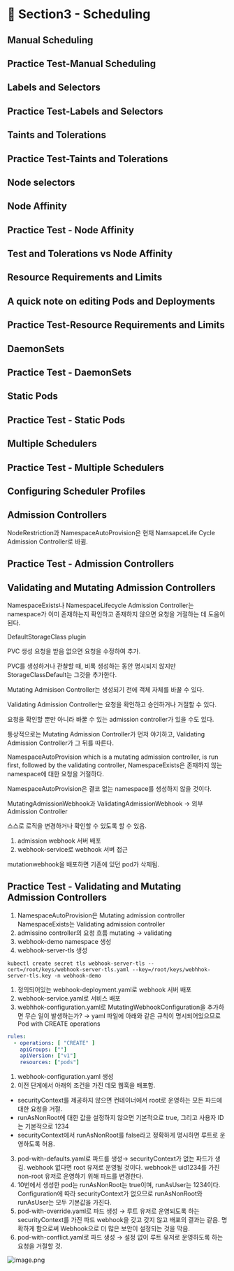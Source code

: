 # 🍨 Section3 - Scheduling

## Manual Scheduling


## Practice Test-Manual Scheduling


## Labels and Selectors


## Practice Test-Labels and Selectors


## Taints and Tolerations


## Practice Test-Taints and Tolerations


## Node selectors


## Node Affinity


## Practice Test - Node Affinity


## Test and Tolerations vs Node Affinity


## Resource Requirements and Limits


## A quick note on editing Pods and Deployments


## Practice Test-Resource Requirements and Limits


## DaemonSets


## Practice Test - DaemonSets


## Static Pods


## Practice Test - Static Pods


## Multiple Schedulers


## Practice Test - Multiple Schedulers


## Configuring Scheduler Profiles


## Admission Controllers


NodeRestriction과 NamespaceAutoProvision은 현재 NamsapceLife Cycle Admission Controller로 바뀜.


## Practice Test - Admission Controllers


## Validating and Mutating Admission Controllers


NamespaceExists나 NamespaceLifecycle Admission Controller는 namespace가 이미 존재하는지 확인하고 존재하지 않으면 요청을 거절하는 데 도움이 된다.


DefaultStorageClass plugin


PVC 생성 요청을 받음 없으면 요청을 수정하여 추가.


PVC를 생성하거나 관찰할 때, 비록 생성하는 동안 명시되지 않지만 StorageClassDefault는 그것을 추가한다.


Mutating Admisison Controller는 생성되기 전에 객체 자체를 바꿀 수 있다.


Validating Admission Controller는 요청을 확인하고 승인하거나 거절할 수 있다.


요청을 확인할 뿐만 아니라 바꿀 수 있는 admission controller가 있을 수도 있다.


통상적으로는 Mutating Admission Controller가 먼저 야기하고, Validating Admission Controller가 그 뒤를 따른다.


NamespaceAutoProvision which is a mutating admission controller, is run first, followed by the validating controller, NamespaceExists은 존재하지 않는 namespace에 대한 요청을 거절하다.


NamespaceAutoProvision은 결코 없는 namespace를 생성하지 않을 것이다.


MutatingAdmissionWebhook과 ValidatingAdmissionWebhook → 외부 Admission Controller


스스로 로직을 변경하거나 확인할 수 있도록 할 수 있음.

1. admission webhook 서버 배포
2. webhook-service로 webhook 서버 접근

mutationwebhook을 배포하면 기존에 있던 pod가 삭제됨.


## Practice Test - Validating and Mutating Admission Controllers

1. NamespaceAutoProvision은 Mutating admission controller
NamespaceExists는 Validating admission controller
2. admissino controller의 요청 흐름
mutating → validating
3. webhook-demo namespace 생성
4. webhook-server-tls 생성

```shell
kubectl create secret tls webhook-server-tls --cert=/root/keys/webhook-server-tls.yaml --key=/root/keys/webhhok-server-tls.key -n webhook-demo
```

1. 정의되어있는 webhook-deployment.yaml로 webhook 서버 배포
2. webhook-service.yaml로 서비스 배포
3. webhhok-configuration.yaml로 MutatingWebhookConfiguration을 추가하면 무슨 일이 발생하는가?
→ yaml 파일에 아래와 같은 규칙이 명시되어있으므로 Pod with CREATE operations

```yaml
rules:
  - operations: [ "CREATE" ]
    apiGroups: [""]
    apiVersion: ["v1"]
    resources: ["pods"]
```

1. webhook-configuration.yaml 생성
2. 이전 단계에서 아래의 조건을 가진 데모 웹훅을 배포함.
- securityContext를 제공하지 않으면 컨테이너에서 root로 운영하는 모든 파드에 대한 요청을 거절.
- runAsNonRoot에 대한 값을 설정하지 않으면 기본적으로 true, 그리고 사용자 ID는 기본적으로 1234
- securityContext에서 runAsNonRoot를 false라고 정확하게 명시하면 루트로 운영하도록 허용.
3. pod-with-defaults.yaml로 파드를 생성→ securityContext가 없는 파드가 생김.
webhook 없다면 root 유저로 운영될 것이다. webhook은 uid1234를 가진 non-root 유저로 운영하기 위해 파드를 변경한다.
4. 10번에서 생성한 pod는 runAsNonRoot는 true이며, runAsUser는 1234이다.
Configuration에 따라 securityContext가 없으므로 runAsNonRoot와 runAsUser는 모두 기본값을 가진다.
5. pod-with-override.yaml로 파드 생성 → 루트 유저로 운영되도록 하는 securityContext를 가진 파드
webhook을 갖고 갖지 않고 배포의 결과는 같음.
명확하게 함으로써 Webhook으로 더 많은 보안이 설정되는 것을 막음.
6. pod-with-conflict.yaml로 파드 생성 → 
설정 없이 루트 유저로 운영하도록 하는 요청을 거절할 것.

![image.png](https://prod-files-secure.s3.us-west-2.amazonaws.com/b2ea2032-00e9-4883-a13b-cb03cf5b2334/501c3b54-0de4-44d6-afe6-eca0c6373e4f/image.png?X-Amz-Algorithm=AWS4-HMAC-SHA256&X-Amz-Content-Sha256=UNSIGNED-PAYLOAD&X-Amz-Credential=ASIAZI2LB46665NGAHYR%2F20250217%2Fus-west-2%2Fs3%2Faws4_request&X-Amz-Date=20250217T124023Z&X-Amz-Expires=3600&X-Amz-Security-Token=IQoJb3JpZ2luX2VjEEwaCXVzLXdlc3QtMiJIMEYCIQD6x%2Fa5bK86HuIctQFwJAtIuK6shhU1%2BEkE%2BDb8FJ77cAIhAJ0UyAm%2F2G2%2FjTYkouAWoNRx%2Bwj7hIYNmCo6e3NekSjmKv8DCHUQABoMNjM3NDIzMTgzODA1IgwICQQnHK4aqlMZ52wq3APqoVxNb0cGqhsoowDkwvoE1dB9uEwOkuko5gc3i1Lq1NVDLcEnSRNsyPk5EVjeTe1amxSXugHpobdX8OYhbWZ%2FRuhU1VymvOo1pTAU3BboaykMzL99dgGoPEhpy%2F8IQR8QsrSRALZkxgCFWShNgAXDKFZC0cjlzXb%2Fgrc89ySXjJDFWG9MIxKILj67OVXwvcwV8Ot7C0TUWi2mjzmCIG26U%2FsjQWmNFPWHFst8Dco6WbKoSALSwzaGhkbnenrllrAvgtvKxiJED4gezePYSFQyg3NaplDV0jT%2FGhU0DxakY3Rk5caDVLPLoRn1%2Fev6aCcUC0QLUuRiq36HrGMs5vM%2FJaczZktPReAg5X0ZnEv1I6fX921TX5Svv7vKA8Ba%2BiCGsYByhlzfFyyRb%2Bhqmoy0jyT7sId7VkkoCdjI0%2BHO9ACcfm4Sv1CVZYc2LyZV2L6W7m%2FLDpRbuDra%2Bzuq7yWe63MLNVvhqXEc58yX5b5lL6VHqb1oRswn7LZwl3AeDZw31YTz5UvZKCQ71TfLQu3z9UnLei0c0t7Mam%2B0Df6Qex2zJq3vIgNCuYIMTLItp%2FzD38TEg2Hdn0P%2B3PwcJviAKQ7FLPdp6h1Hnyr7k5V8CERidv0yRgns0Uw2bDCbvsy9BjqkAeHLO94zLDdLNOEx9eqsBo%2BKUddD0LzzQnSRwY0MetcdlcucLqtt%2BP%2FY8MwN3711cixCSHEBOrFkmi6HvAh52Y0%2BQunWqZVCsfDqNwrESwOyh71bnAcXu28EnDtxILkuGslZH5FVtbRYmdP8itifoiLua0y6o3LUhSpCRaqSM2G3r4%2FJbmN3mpksvIkARlIkKeDGzTobi1qg%2FlQgjXwRIUg2C%2BsC&X-Amz-Signature=0ae00688e8c251a831165035471692ee83c2ee28cad861d71a631eccdb86fc74&X-Amz-SignedHeaders=host&x-id=GetObject)

